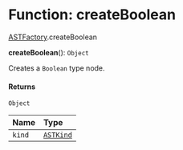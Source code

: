 # Function: createBoolean

[ASTFactory](/en/auto-docs/variable-plugin/modules/ASTFactory.md).createBoolean

**createBoolean**(): `Object`

Creates a `Boolean` type node.

#### Returns

`Object`

| Name | Type |
| :------ | :------ |
| `kind` | [`ASTKind`](/en/auto-docs/variable-plugin/enums/ASTKind.md) |
